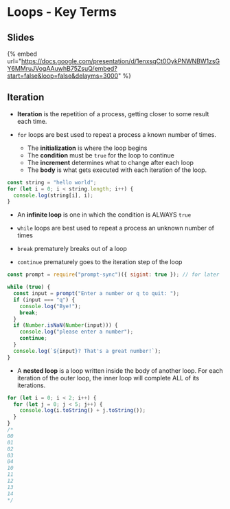 # Loops - Key Terms

## Slides

{% embed url="https://docs.google.com/presentation/d/1enxsqCt0OykPNWNBW1zsGY6MMruJVogAAuwhB75ZsuQ/embed?start=false&loop=false&delayms=3000" %}

## Iteration

- **Iteration** is the repetition of a process, getting closer to some result each time.
- `for` loops are best used to repeat a process a known number of times.

  - The **initialization** is where the loop begins
  - The **condition** must be `true` for the loop to continue
  - The **increment** determines what to change after each loop
  - The **body** is what gets executed with each iteration of the loop.

```js
const string = "hello world";
for (let i = 0; i < string.length; i++) {
  console.log(string[i], i);
}
```

- An **infinite loop** is one in which the condition is ALWAYS `true`

- `while` loops are best used to repeat a process an unknown number of times
- `break` prematurely breaks out of a loop
- `continue` prematurely goes to the iteration step of the loop

```js
const prompt = require("prompt-sync")({ sigint: true }); // for later

while (true) {
  const input = prompt("Enter a number or q to quit: ");
  if (input === "q") {
    console.log("Bye!");
    break;
  }
  if (Number.isNaN(Number(input))) {
    console.log("please enter a number");
    continue;
  }
  console.log(`${input}? That's a great number!`);
}
```

- A **nested loop** is a loop written inside the body of another loop. For each iteration of the outer loop, the inner loop will complete ALL of its iterations.

```js
for (let i = 0; i < 2; i++) {
  for (let j = 0; j < 5; j++) {
    console.log(i.toString() + j.toString());
  }
}
/* 
00
01
02
03
04
10
11
12
13
14
*/
```
